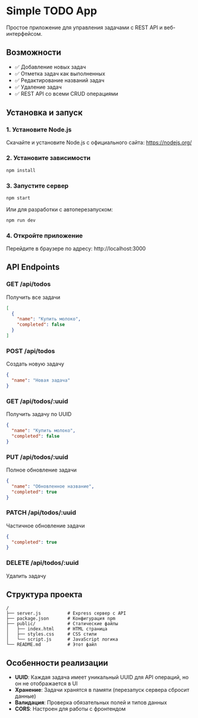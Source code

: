 # Simple TODO App

Простое приложение для управления задачами с REST API и веб-интерфейсом.

## Возможности

- ✅ Добавление новых задач
- ✅ Отметка задач как выполненных
- ✅ Редактирование названий задач
- ✅ Удаление задач
- ✅ REST API со всеми CRUD операциями

## Установка и запуск

### 1. Установите Node.js
Скачайте и установите Node.js с официального сайта: https://nodejs.org/

### 2. Установите зависимости
```bash
npm install
```

### 3. Запустите сервер
```bash
npm start
```

Или для разработки с автоперезапуском:
```bash
npm run dev
```

### 4. Откройте приложение
Перейдите в браузере по адресу: http://localhost:3000

## API Endpoints

### GET /api/todos
Получить все задачи
```json
[
  {
    "name": "Купить молоко",
    "completed": false
  }
]
```

### POST /api/todos
Создать новую задачу
```json
{
  "name": "Новая задача"
}
```

### GET /api/todos/:uuid
Получить задачу по UUID
```json
{
  "name": "Купить молоко",
  "completed": false
}
```

### PUT /api/todos/:uuid
Полное обновление задачи
```json
{
  "name": "Обновленное название",
  "completed": true
}
```

### PATCH /api/todos/:uuid
Частичное обновление задачи
```json
{
  "completed": true
}
```

### DELETE /api/todos/:uuid
Удалить задачу

## Структура проекта

```
/
├── server.js          # Express сервер с API
├── package.json       # Конфигурация npm
├── public/            # Статические файлы
│   ├── index.html     # HTML страница
│   ├── styles.css     # CSS стили
│   └── script.js      # JavaScript логика
└── README.md          # Этот файл
```

## Особенности реализации

- **UUID**: Каждая задача имеет уникальный UUID для API операций, но он не отображается в UI
- **Хранение**: Задачи хранятся в памяти (перезапуск сервера сбросит данные)
- **Валидация**: Проверка обязательных полей и типов данных
- **CORS**: Настроен для работы с фронтендом
